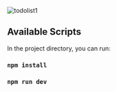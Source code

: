 ![todolist1](https://github.com/BiranV/TodoList/assets/59264488/caa70c68-af8c-4f79-9664-11712732ef40)

## Available Scripts

In the project directory, you can run:

### `npm install`

### `npm run dev`

